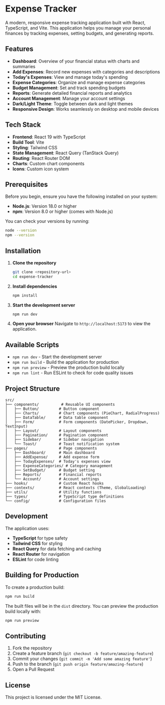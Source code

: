 # Expense Tracker

A modern, responsive expense tracking application built with React, TypeScript, and Vite. This application helps you manage your personal finances by tracking expenses, setting budgets, and generating reports.

## Features

- **Dashboard**: Overview of your financial status with charts and summaries
- **Add Expenses**: Record new expenses with categories and descriptions
- **Today's Expenses**: View and manage today's spending
- **Expense Categories**: Organize and manage expense categories
- **Budget Management**: Set and track spending budgets
- **Reports**: Generate detailed financial reports and analytics
- **Account Management**: Manage your account settings
- **Dark/Light Theme**: Toggle between dark and light themes
- **Responsive Design**: Works seamlessly on desktop and mobile devices

## Tech Stack

- **Frontend**: React 19 with TypeScript
- **Build Tool**: Vite
- **Styling**: Tailwind CSS
- **State Management**: React Query (TanStack Query)
- **Routing**: React Router DOM
- **Charts**: Custom chart components
- **Icons**: Custom icon system

## Prerequisites

Before you begin, ensure you have the following installed on your system:

- **Node.js**: Version 18.0 or higher
- **npm**: Version 8.0 or higher (comes with Node.js)

You can check your versions by running:

```bash
node --version
npm --version
```

## Installation

1. **Clone the repository**

   ```bash
   git clone <repository-url>
   cd expense-tracker
   ```

2. **Install dependencies**

   ```bash
   npm install
   ```

3. **Start the development server**

   ```bash
   npm run dev
   ```

4. **Open your browser**
   Navigate to `http://localhost:5173` to view the application.

## Available Scripts

- `npm run dev` - Start the development server
- `npm run build` - Build the application for production
- `npm run preview` - Preview the production build locally
- `npm run lint` - Run ESLint to check for code quality issues

## Project Structure

```
src/
├── components/          # Reusable UI components
│   ├── Button/         # Button component
│   ├── Charts/         # Chart components (PieChart, RadialProgress)
│   ├── DataTable/      # Data table component
│   ├── Form/           # Form components (DatePicker, Dropdown, TextInput)
│   ├── Layout/         # Layout components
│   ├── Pagination/     # Pagination component
│   ├── Sidebar/        # Sidebar navigation
│   └── Toast/          # Toast notification system
├── pages/              # Page components
│   ├── Dashboard/      # Main dashboard
│   ├── AddExpense/     # Add expense form
│   ├── TodayExpenses/  # Today's expenses view
│   ├── ExpenseCategories/ # Category management
│   ├── SetBudget/      # Budget setting
│   ├── Reports/        # Financial reports
│   └── Account/        # Account settings
├── hooks/              # Custom React hooks
├── contexts/           # React contexts (Theme, GlobalLoading)
├── utils/              # Utility functions
├── types/              # TypeScript type definitions
└── config/             # Configuration files
```

## Development

The application uses:

- **TypeScript** for type safety
- **Tailwind CSS** for styling
- **React Query** for data fetching and caching
- **React Router** for navigation
- **ESLint** for code linting

## Building for Production

To create a production build:

```bash
npm run build
```

The built files will be in the `dist` directory. You can preview the production build locally with:

```bash
npm run preview
```

## Contributing

1. Fork the repository
2. Create a feature branch (`git checkout -b feature/amazing-feature`)
3. Commit your changes (`git commit -m 'Add some amazing feature'`)
4. Push to the branch (`git push origin feature/amazing-feature`)
5. Open a Pull Request

## License

This project is licensed under the MIT License.
